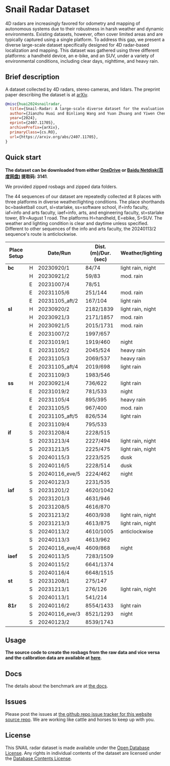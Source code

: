 # Snail Radar Dataset

<!-- ![CI](https://github.com/rundocs/jekyll-rtd-theme/workflows/CI/badge.svg?branch=develop) -->
<!-- ![jsDelivr](https://data.jsdelivr.com/v1/package/gh/rundocs/jekyll-rtd-theme/badge) -->

4D radars are increasingly favored for odometry and mapping of autonomous systems due to their robustness in harsh weather and dynamic environments. Existing datasets, however, often cover limited areas and are typically captured using a single platform. To address this gap, we present a diverse large-scale dataset specifically designed for 4D radar-based localization and mapping. This dataset was gathered using three different platforms: a handheld device, an e-bike, and an SUV, under a variety of environmental conditions, including clear days, nighttime, and heavy rain. 

## Brief description

A dataset collected by 4D radars, stereo cameras, and lidars.
The preprint paper describing the dataset is at [arXiv](https://arxiv.org/abs/2407.11705).

```bibtex
@misc{huai2024snailradar,
  title={Snail-Radar: A large-scale diverse dataset for the evaluation of 4D-radar-based SLAM systems},
  author={Jianzhu Huai and Binliang Wang and Yuan Zhuang and Yiwen Chen and Qipeng Li and Yulong Han},
  year={2024},
  eprint={2407.11705},
  archivePrefix={arXiv},
  primaryClass={cs.RO},
  url={https://arxiv.org/abs/2407.11705},
}
```

## Quick start

**The dataset can be downloaded from either 
[OneDrive](https://1drv.ms/f/c/60208caf9367dbb1/ErHbZ5OvjCAggGAHDQAAAAABCBUW1vutI7GYt95u7EB-Mg)
or [Baidu Netdisk(百度网盘)](https://pan.baidu.com/s/1wLjt2fIn5EDescEgf3D7gQ) 提取码: 3141**.

We provided zipped rosbags and zipped data folders.

The 44 sequences of our dataset are repeatedly collected at 8 places with three platforms in diverse weather/lighting conditions. The place shorthands bc=basketball court, sl=starlake, ss=software school, if=info faculty, iaf=info and arts faculty, iaef=info, arts, and engineering faculty, st=starlake tower, 81r=August 1 road. The platforms H=handheld, E=ebike, S=SUV. The weather and lighting condition is clear and daytime unless specified. Different to other sequences of the info and arts faculty, the 20240113/2 sequence's route is anticlockwise.

| Place Setup |     | Date/Run        | Dist.(m)/Dur.(sec) | Weather/lighting   |
|-------------|-----|-----------------|--------------------|--------------------|
| **bc**      | H   | 20230920/1      | 84/74              | light rain, night  |
|             | H   | 20230921/2      | 59/83              | mod. rain          |
|             | E   | 20231007/4      | 78/51              |                    |
|             | E   | 20231105/6      | 251/144            | mod. rain          |
|             | E   | 20231105_aft/2  | 167/104            | light rain         |
| **sl**      | H   | 20230920/2      | 2182/1839          | light rain, night  |
|             | H   | 20230921/3      | 2171/1857          | mod. rain          |
|             | H   | 20230921/5      | 2015/1731          | mod. rain          |
|             | E   | 20231007/2      | 1997/657           |                    |
|             | E   | 20231019/1      | 1919/460           | night              |
|             | E   | 20231105/2      | 2045/524           | heavy rain         |
|             | E   | 20231105/3      | 2069/537           | heavy rain         |
|             | E   | 20231105_aft/4  | 2019/698           | light rain         |
|             | E   | 20231109/3      | 1983/546           |                    |
| **ss**      | H   | 20230921/4      | 736/622            | light rain         |
|             | E   | 20231019/2      | 781/533            | night              |
|             | E   | 20231105/4      | 895/395            | heavy rain         |
|             | E   | 20231105/5      | 967/400            | mod. rain          |
|             | E   | 20231105_aft/5  | 826/534            | light rain         |
|             | E   | 20231109/4      | 795/533            |                    |
| **if**      | S   | 20231208/4      | 2228/515           |                    |
|             | S   | 20231213/4      | 2227/494           | light rain, night  |
|             | S   | 20231213/5      | 2225/475           | light rain, night  |
|             | S   | 20240115/3      | 2223/525           | dusk               |
|             | S   | 20240116/5      | 2228/514           | dusk               |
|             | S   | 20240116_eve/5  | 2224/462           | night              |
|             | S   | 20240123/3      | 2231/535           |                    |
| **iaf**     | S   | 20231201/2      | 4620/1042          |                    |
|             | S   | 20231201/3      | 4631/946           |                    |
|             | S   | 20231208/5      | 4616/870           |                    |
|             | S   | 20231213/2      | 4603/938           | light rain, night  |
|             | S   | 20231213/3      | 4613/875           | light rain, night  |
|             | S   | 20240113/2      | 4610/1005          | anticlockwise      |
|             | S   | 20240113/3      | 4613/962           |                    |
|             | S   | 20240116_eve/4  | 4609/868           | night              |
| **iaef**    | S   | 20240113/5      | 7283/1509          |                    |
|             | S   | 20240115/2      | 6641/1374          |                    |
|             | S   | 20240116/4      | 6648/1515          |                    |
| **st**      | S   | 20231208/1      | 275/147            |                    |
|             | S   | 20231213/1      | 276/126            | light rain, night  |
|             | S   | 20240113/1      | 541/214            |                    |
| **81r**     | S   | 20240116/2      | 8554/1433          | light rain         |
|             | S   | 20240116_eve/3  | 8521/1293          | night              |
|             | S   | 20240123/2      | 8539/1743          |                    |



## Usage

**The source code to create the rosbags from the raw data and vice versa and the calibration data are available at [here](https://github.com/snail-radar/dataset_tools)**.

## Docs
The details about the benchmark are at [the docs](./docs/).


## Issues
Please post the issues at [the github repo issue tracker for this website source repo](https://github.com/snail-radar/snail-radar.github.io/issues).
We are working like cattle and horses to keep up with you.


## License

This SNAIL radar dataset is made available under the [Open Database License](./assets/license/opendatacommons.org_licenses_odbl_odbl-10.txt). Any rights in individual contents of the dataset are licensed under the [Database Contents License](./assets/license/opendatacommons.org_licenses_dbcl_dbcl-10.txt).
